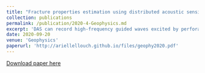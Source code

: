 ```yaml
---
title: "Fracture properties estimation using distributed acoustic sensing recording of guided waves in unconventional reservoirs"
collection: publications
permalink: /publication/2020-4-Geophysics.md
excerpt: 'DAS can record high-frequency guided waves excited by perforation shots and propagating in a low velocity shale reservoir. Using a cross-well setup, we can infer stimulation-induced horizontal fracture growth by its effect on guided waves.'
date: 2020-09-20
venue: 'Geophysics'
paperurl: 'http://ariellellouch.github.io/files/geophy2020.pdf'
---
```


[Download paper here](http://ariellellouch.github.io/files/geophy2020.pdf)